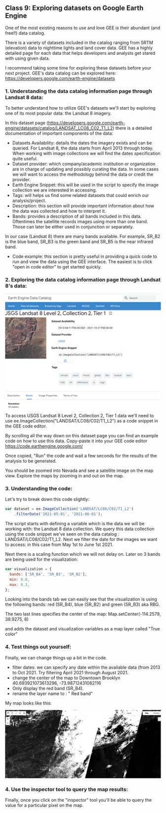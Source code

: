 ## Class 9: Exploring datasets on Google Earth Engine

One of the most existing reasons to use and love GEE is their abundant (and free!!) data catalog.

There is a variety of datasets included in the catalog ranging from SRTM (elevation) data to nighttime lights and land cover data. GEE has a highly detailed page for each data that helps developers and analysts get stared with using given data.

I recommend taking some time for exploring these datasets before your next project. GEE's data catalog can be explored here: https://developers.google.com/earth-engine/datasets

### 1. Understanding the data catalog information page through Landsat 8 data:

To better understand how to utilize GEE's datasets we'll start by exploring one of its most popular data: the Landsat 8 imagery.

In this dataset page (https://developers.google.com/earth-engine/datasets/catalog/LANDSAT_LC08_C02_T1_L2) there is a detailed documentation of important components of the data:

* Datasets Availability: details the dates the imagery exists and can be queried. For Landsat 8, the data starts from April 2013 through today. When working with image collections we will find the dates specification quite useful.
* Dataset provider:  which company/academic institution or organization are in charge of updating and possibly curating the data. In some cases we will want to access the methodology behind the data or credit the provider.
* Earth Engine Snippet: this will be used in the script to specify the image collection we are interested in accessing.
* Tags: will helps us find some related datasets that could enrich our analysis/project.
* Description: this section will provide important information about how the data was collected and how to interpret it.
* Bands: provides a description of all bands included in this data. Oftentimes the satellite records images using more than one band. Those can later be either used in conjunction or separately.

In our case (Landsat 8) there are many bands available. For example, SR_B2 is the blue band, SR_B3 is the green band and SR_B5 is the near infrared band.

* Code example: this section is pretty useful in providing a quick code to run and view the data using the GEE interface. The easiest is to click "open in code editor" to get started quickly.

### 2. Exploring the data catalog information page through Landsat 8's data:

![LANDSAT 8:](https://github.com/avigailvantu/UDM2021/blob/main/class9/landsat8.png)

To access USGS Landsat 8 Level 2, Collection 2, Tier 1 data we'll need to use ee.ImageCollection("LANDSAT/LC08/C02/T1_L2") as a code snippet in the GEE code editor.

By scrolling all the way down on this dataset page you can find an example code on how to use this data. Copy-paste it into your GEE code editor https://code.earthengine.google.com/

Once copied, "Run" the code and wait a few seconds for the results of the analysis to be generated.

You should be zoomed into Nevada and see a satellite image on the map view. Explore the maps by zooming in and out on the map.

### 3. Understanding the code:
Let's try to break down this code slightly:



```javascript
var dataset = ee.ImageCollection('LANDSAT/LC08/C02/T1_L2')
    .filterDate('2021-05-01', '2021-06-01');
```

The script starts with defining a variable which is the data we will be working with: the Landsat 8 data collection. We query this data collection using the code snippet we've seen on the data catalog : LANDSAT/LC08/C02/T1_L2. Next we filter the date for the images we want to access: in this case from May 1st to June 1st 2021.

Next there is a scaling function which we will not delay on. Later on 3 bands are being used for the visualization:
```javascript
var visualization = {
  bands: ['SR_B4', 'SR_B3', 'SR_B2'],
  min: 0.0,
  max: 0.3,
};
```

Looking into the bands tab we can easily see that the visualization is using the following bands:
red (SR_B4), blue (SR_B2) and green (SR_B3) aka RBG.

The two last lines specifies the center of the map: Map.setCenter(-114.2579, 38.9275, 8)

and adds the dataset and visualization variables as a map layer called "True color"

 ### 4. Test things out yourself:

 Finally, we can change things up a bit in the code.

 * filter dates: we can specify any date within the available data (from 2013 to Oct 2021. Try filtering April 2021 through August 2021.  
 * change the center of the map to Downtown Brooklyn 40.693921073613296, -73.98712431082116
 * Only display the red band (SR_B4).
 * rename the layer name to : " Red band"

 My map looks like this:

 ![s](https://github.com/avigailvantu/UDM2021/blob/main/class9/Screen%20Shot%202021-11-01%20at%208.29.13%20PM.png)

 ### 4. Use the inspector tool to query the map results:

 Finally, once you click on the "inspector" tool you'll be able to query the value for a particular pixel on the map. 
